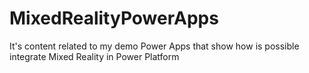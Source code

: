 # MixedRealityPowerApps
It's content related to my demo Power Apps that show how is possible integrate Mixed Reality in Power Platform
